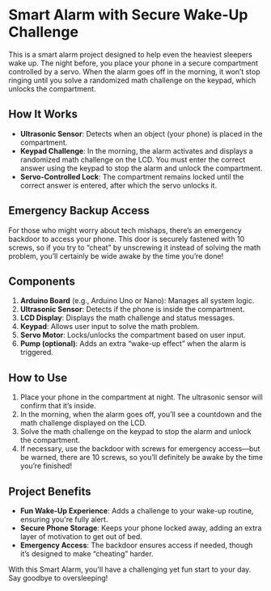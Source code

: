 # Smart Alarm with Secure Wake-Up Challenge

This is a smart alarm project designed to help even the heaviest sleepers wake up. The night before, you place your phone in a secure compartment controlled by a servo. When the alarm goes off in the morning, it won’t stop ringing until you solve a randomized math challenge on the keypad, which unlocks the compartment.

## How It Works

- **Ultrasonic Sensor**: Detects when an object (your phone) is placed in the compartment.
- **Keypad Challenge**: In the morning, the alarm activates and displays a randomized math challenge on the LCD. You must enter the correct answer using the keypad to stop the alarm and unlock the compartment.
- **Servo-Controlled Lock**: The compartment remains locked until the correct answer is entered, after which the servo unlocks it.

## Emergency Backup Access

For those who might worry about tech mishaps, there’s an emergency backdoor to access your phone. This door is securely fastened with 10 screws, so if you try to “cheat” by unscrewing it instead of solving the math problem, you’ll certainly be wide awake by the time you’re done!

## Components

1. **Arduino Board** (e.g., Arduino Uno or Nano): Manages all system logic.
2. **Ultrasonic Sensor**: Detects if the phone is inside the compartment.
3. **LCD Display**: Displays the math challenge and status messages.
4. **Keypad**: Allows user input to solve the math problem.
5. **Servo Motor**: Locks/unlocks the compartment based on user input.
6. **Pump (optional)**: Adds an extra “wake-up effect” when the alarm is triggered.

## How to Use

1. Place your phone in the compartment at night. The ultrasonic sensor will confirm that it’s inside.
2. In the morning, when the alarm goes off, you’ll see a countdown and the math challenge displayed on the LCD.
3. Solve the math challenge on the keypad to stop the alarm and unlock the compartment.
4. If necessary, use the backdoor with screws for emergency access—but be warned, there are 10 screws, so you’ll definitely be awake by the time you’re finished!

## Project Benefits

- **Fun Wake-Up Experience**: Adds a challenge to your wake-up routine, ensuring you're fully alert.
- **Secure Phone Storage**: Keeps your phone locked away, adding an extra layer of motivation to get out of bed.
- **Emergency Access**: The backdoor ensures access if needed, though it’s designed to make “cheating” harder.

With this Smart Alarm, you'll have a challenging yet fun start to your day. Say goodbye to oversleeping!

